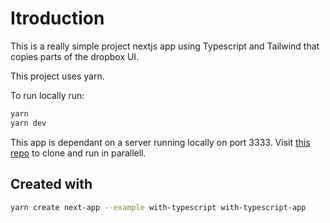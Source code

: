 # Itroduction

This is a really simple project nextjs app using Typescript and Tailwind that copies parts of the dropbox UI.

This project uses yarn.

To run locally run:

```bash
yarn
yarn dev
```

This app is dependant on a server running locally on port 3333. Visit [this repo](https://github.com/EJP1/bookis-api) to clone and run in parallell.

## Created with

```bash
yarn create next-app --example with-typescript with-typescript-app
```

